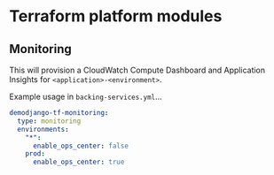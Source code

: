 # Terraform platform modules

## Monitoring

This will provision a CloudWatch Compute Dashboard and Application Insights for `<application>-<environment>`.

Example usage in `backing-services.yml`...

```yaml
demodjango-tf-monitoring:
  type: monitoring
  environments:
    "*":
      enable_ops_center: false
    prod:
      enable_ops_center: true
```
